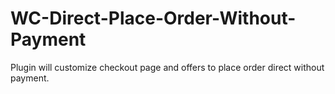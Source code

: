 # WC-Direct-Place-Order-Without-Payment
Plugin will customize checkout page and offers to place order direct without payment.
